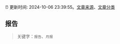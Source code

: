 :alarm_clock: 更新时间: 2024-10-06 23:39:55。[文章来源](/README.md)、[文章分类](/TAGS.md)

## 报告


> 关键字：`报告`、`月报`



